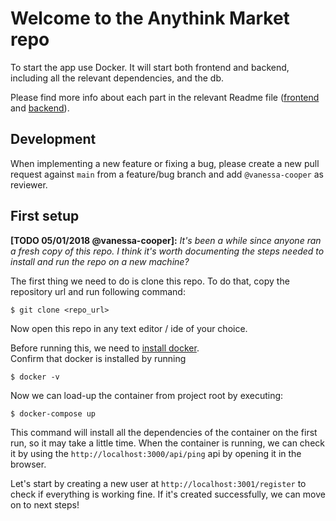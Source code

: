 # Welcome to the Anythink Market repo

To start the app use Docker. It will start both frontend and backend, including all the relevant dependencies, and the db.

Please find more info about each part in the relevant Readme file ([frontend](frontend/readme.md) and [backend](backend/README.md)).

## Development

When implementing a new feature or fixing a bug, please create a new pull request against `main` from a feature/bug branch and add `@vanessa-cooper` as reviewer.

## First setup

**[TODO 05/01/2018 @vanessa-cooper]:** _It's been a while since anyone ran a fresh copy of this repo. I think it's worth documenting the steps needed to install and run the repo on a new machine?_

The first thing we need to do is clone this repo. To do that, copy the repository url and run following command:
```
$ git clone <repo_url>
```

Now open this repo in any text editor / ide of your choice. 

Before running this, we need to [install docker](https://docs.docker.com/get-docker/).  
Confirm that docker is installed by running
```
$ docker -v
```

Now we can load-up the container from project root by executing:
```
$ docker-compose up
```

This command will install all the dependencies of the container on the first run, so it may take a little time. When the container is running, we can check it by using the `http://localhost:3000/api/ping` api by opening it in the browser.


Let's start by creating a new user at `http://localhost:3001/register` to check if everything is working fine. If it's created successfully, we can move on to next steps!
